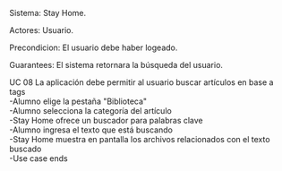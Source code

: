 Sistema: Stay Home.

Actores: Usuario. 

Precondicion: El usuario debe  haber logeado.

Guarantees: El sistema retornara la búsqueda del usuario.

UC 08 La aplicación debe permitir al usuario buscar artículos en base a tags<br/>
-Alumno elige la pestaña "Biblioteca"<br/>
-Alumno selecciona la categoría del artículo<br/>
-Stay Home ofrece un buscador para palabras clave<br/>
-Alumno ingresa el texto que está buscando<br/>
-Stay Home muestra en pantalla los archivos relacionados con el texto buscado<br/>
-Use case ends
